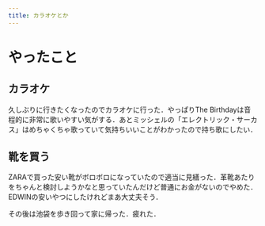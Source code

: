 ```yaml
---
title: カラオケとか
---
```


# やったこと

## カラオケ

久しぶりに行きたくなったのでカラオケに行った．やっぱりThe Birthdayは音程的に非常に歌いやすい気がする．あとミッシェルの「エレクトリック・サーカス」はめちゃくちゃ歌っていて気持ちいいことがわかったので持ち歌にしたい．

## 靴を買う

ZARAで買った安い靴がボロボロになっていたので適当に見繕った．革靴あたりをちゃんと検討しようかなと思っていたんだけど普通にお金がないのでやめた．EDWINの安いやつにしたけれどまあ大丈夫そう．

その後は池袋を歩き回って家に帰った．疲れた．


